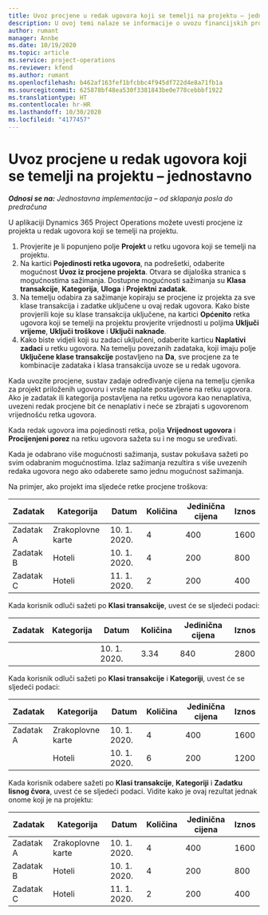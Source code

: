 ```yaml
---
title: Uvoz procjene u redak ugovora koji se temelji na projektu – jednostavno
description: U ovoj temi nalaze se informacije o uvozu financijskih procjena iz projekta u redak ugovora.
author: rumant
manager: Annbe
ms.date: 10/19/2020
ms.topic: article
ms.service: project-operations
ms.reviewer: kfend
ms.author: rumant
ms.openlocfilehash: b462af163fef1bfcbbc4f945df722d4e8a71fb1a
ms.sourcegitcommit: 625878bf48ea530f3381843be0e778cebbbf1922
ms.translationtype: HT
ms.contentlocale: hr-HR
ms.lasthandoff: 10/30/2020
ms.locfileid: "4177457"
---
```

# <a name="import-an-estimate-to-a-project-based-contract-line---lite"></a>Uvoz procjene u redak ugovora koji se temelji na projektu – jednostavno

_**Odnosi se na:** Jednostavna implementacija – od sklapanja posla do predračuna_

U aplikaciji Dynamics 365 Project Operations možete uvesti procjene iz projekta u redak ugovora koji se temelji na projektu.

1. Provjerite je li popunjeno polje **Projekt** u retku ugovora koji se temelji na projektu.
2. Na kartici **Pojedinosti retka ugovora**, na podrešetki, odaberite mogućnost **Uvoz iz procjene projekta**. Otvara se dijaloška stranica s mogućnostima sažimanja. Dostupne mogućnosti sažimanja su **Klasa transakcije**, **Kategorija**, **Uloga** i **Projektni zadatak**.
3. Na temelju odabira za sažimanje kopiraju se procjene iz projekta za sve klase transakcija i zadatke uključene u ovaj redak ugovora. Kako biste provjerili koje su klase transakcija uključene, na kartici **Općenito** retka ugovora koji se temelji na projektu provjerite vrijednosti u poljima **Uključi vrijeme**, **Uključi troškove** i **Uključi naknade**. 
4. Kako biste vidjeli koji su zadaci uključeni, odaberite karticu **Naplativi zadaci** u retku ugovora. Na temelju povezanih zadataka, koji imaju polje **Uključene klase transakcije** postavljeno na **Da**, sve procjene za te kombinacije zadataka i klasa transakcija uvoze se u redak ugovora.

Kada uvozite procjene, sustav zadaje određivanje cijena na temelju cjenika za projekt priloženih ugovoru i vrste naplate postavljene na retku ugovora. Ako je zadatak ili kategorija postavljena na retku ugovora kao nenaplativa, uvezeni redak procjene bit će nenaplativ i neće se zbrajati s ugovorenom vrijednošću retka ugovora.

Kada redak ugovora ima pojedinosti retka, polja **Vrijednost ugovora** i **Procijenjeni porez** na retku ugovora sažeta su i ne mogu se uređivati.

Kada je odabrano više mogućnosti sažimanja, sustav pokušava sažeti po svim odabranim mogućnostima. Izlaz sažimanja rezultira s više uvezenih redaka ugovora nego ako odaberete samo jednu mogućnost sažimanja.

Na primjer, ako projekt ima sljedeće retke procjene troškova:

| Zadatak | Kategorija | Datum | Količina | Jedinična cijena | Iznos |
| --- | --- | --- | --- | --- | --- |
| Zadatak A | Zrakoplovne karte | 10. 1. 2020. | 4 | 400 | 1600 |
| Zadatak B | Hoteli | 10. 1. 2020. | 4 | 200 | 800 |
| Zadatak C | Hoteli | 11. 1. 2020. | 2 | 200 | 400 |

Kada korisnik odluči sažeti po **Klasi transakcije**, uvest će se sljedeći podaci:

| Zadatak | Kategorija | Datum | Količina | Jedinična cijena | Iznos |
| --- | --- | --- | --- | --- | --- |
| &nbsp; | &nbsp; | 10. 1. 2020. | 3.34 | 840 | 2800 |

Kada korisnik odluči sažeti po **Klasi transakcije** i **Kategoriji**, uvest će se sljedeći podaci:

| Zadatak | Kategorija | Datum | Količina | Jedinična cijena | Iznos |
| --- | --- | --- | --- | --- | --- |
| Zadatak A | Zrakoplovne karte | 10. 1. 2020. | 4 | 400 | 1600 |
| &nbsp;| Hoteli | 10. 1. 2020. | 6 | 200 | 1200 |

Kada korisnik odabere sažeti po **Klasi transakcije**, **Kategoriji** i **Zadatku lisnog čvora**, uvest će se sljedeći podaci. Vidite kako je ovaj rezultat jednak onome koji je na projektu:

| Zadatak | Kategorija | Datum | Količina | Jedinična cijena | Iznos |
| --- | --- | --- | --- | --- | --- |
| Zadatak A | Zrakoplovne karte | 10. 1. 2020. | 4 | 400 | 1600 |
| Zadatak B | Hoteli | 10. 1. 2020. | 4 | 200 | 800 |
| Zadatak C | Hoteli | 11. 1. 2020. | 2 | 200 | 400 |
